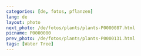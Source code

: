 ```yaml
---
categories: [de, fotos, pflanzen]
lang: de
layout: photo
next_photo: /de/fotos/plants/plants-P0000087.html
picname: P0000080
prev_photo: /de/fotos/plants/plants-P0000131.html
tags: [Water Tree]
---
```

